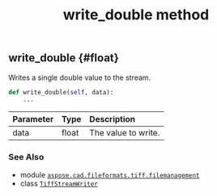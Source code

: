 ﻿---
title: write_double method
second_title: Aspose.CAD for Python via .NET API References
description: 
type: docs
weight: 30
url: /aspose.cad.fileformats.tiff.filemanagement/tiffstreamwriter/write_double/
is_root: false
---

## write_double {#float}

Writes a single double value to the stream.



```python
def write_double(self, data):
    ...
```


| Parameter | Type | Description |
| :- | :- | :- |
| data | float | The value to write. |



### See Also
* module [`aspose.cad.fileformats.tiff.filemanagement`](../../)
* class [`TiffStreamWriter`](/cad/python-net/aspose.cad.fileformats.tiff.filemanagement/tiffstreamwriter)
